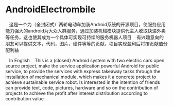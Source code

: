 # AndroidElectrombile
  
    这是一个为（全封闭式）两轮电动车加装Android系统的开源项目，使服务应用能力强大的android为大众人群服务，通过加装机械模块提供代主人收取快递外卖等任务，这也使其成为一个具体可实现可持续的服务机器人项目
    有兴趣意向的朋友可以提供文本，代码，图片，硬件等等的贡献，项目实现盈利后将按贡献值分配利益
    
    In English
    This is a (closed) Android system with two electric cars open source project, make the service application powerful Android for public service, to provide the services with express takeaway tasks through the installation of mechanical module, which makes it a concrete project to achieve sustainable service robot.
    Is interested in the intention of friends can provide text, code, pictures, hardware and so on the contribution of projects to achieve the profit after interest distribution according to contribution value
    
